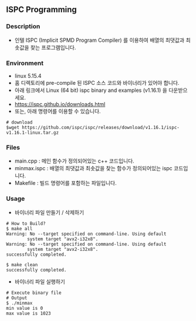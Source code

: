 ## **ISPC Programming**

### Description
* 인텔 ISPC (Implicit SPMD Program Compiler) 를 이용하여 배열의 최댓값과 최솟값을 찾는 프로그램입니다.

### Environment
* linux 5.15.4
* 홈 디렉토리에 pre-compile 된 ISPC 소스 코드와 바이너리가 있어야 합니다.
* 아래 링크에서 Linux (64 bit) ispc binary and examples (v1.16.1) 을 다운받으세요.
* https://ispc.github.io/downloads.html
* 또는, 아래 명령어를 이용할 수 있습니다.

```shell
# download
$wget https://github.com/ispc/ispc/releases/download/v1.16.1/ispc-v1.16.1-linux.tar.gz
```

### Files
* main.cpp : 메인 함수가 정의되어있는 c++ 코드입니다.
* minmax.ispc : 배열의 최댓값과 최솟값을 찾는 함수가 정의되어있는 ispc 코드입니다.
* Makefile : 빌드 명령어를 포함하는 파일입니다.

### Usage
* 바이너리 파일 만들기 / 삭제하기
```shell
# How to Build?
$ make all
Warning: No --target specified on command-line. Using default
        system target "avx2-i32x8".
Warning: No --target specified on command-line. Using default
        system target "avx2-i32x8".
successfully completed.

$ make clean
successfully completed.
```

* 바이너리 파일 실행하기
```shell
# Execute binary file
# Output
$ ./minmax
min value is 0
max value is 1023
